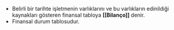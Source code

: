 - Belirli bir tarihte işletmenin varlıklarını ve bu varlıkların edinildiği kaynakları gösteren finansal tabloya **[[Bilanço]]** denir. 
- Finansal durum tablosudur.